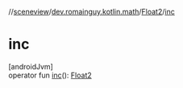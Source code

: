 //[sceneview](../../../index.md)/[dev.romainguy.kotlin.math](../index.md)/[Float2](index.md)/[inc](inc.md)

# inc

[androidJvm]\
operator fun [inc](inc.md)(): [Float2](index.md)
